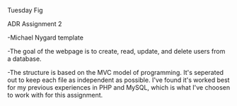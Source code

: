 Tuesday Fig

ADR Assignment 2

-Michael Nygard template

-The goal of the webpage is to create, read, update, and delete users from a database.

-The structure is based on the MVC model of programming. It's seperated out to keep each file as independent as possible. I've found it's worked best for my previous experiences in PHP and MySQL, which is what I've choosen to work with for this assignment.
